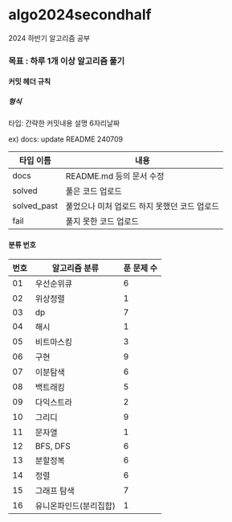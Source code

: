 # algo2024secondhalf

2024 하반기 알고리즘 공부

### 목표 : 하루 1개 이상 알고리즘 풀기

[문제풀이 상황 노션]:https://potent-light-313.notion.site/2024-8ef158496c324f85921834d1b9517fb5?pvs=4



#### 커밋 헤더 규칙

##### 형식

타입: 간략한 커밋내용 설명 6자리날짜

ex) docs: update README 240709



| 타입 이름  | 내용 |
|----|----|
| docs | README.md 등의 문서 수정 |
| solved | 풀은 코드 업로드 |
| solved_past | 풀었으나 미처 업로드 하지 못했던 코드 업로드 |
| fail | 풀지 못한 코드 업로드 |



#### 분류 번호

| 번호 |알고리즘 분류|푼 문제 수|
|----|----|----|
|01|우선순위큐|6|
|02|위상정렬|1|
|03|dp|7|
|04|해시|1|
|05|비트마스킹|3|
|06|구현|9|
|07|이분탐색|6|
|08|백트래킹|5|
|09|다익스트라|2|
|10|그리디|9|
|11|문자열|1|
|12|BFS, DFS|6|
|13|분할정복|6|
|14|정렬| 6          |
|15|그래프 탐색|7|
|16|유니온파인드(분리집합)|1|